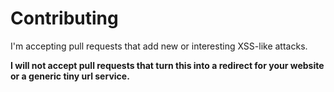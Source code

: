 # Contributing

I'm accepting  pull requests that add new or interesting XSS-like attacks.

**I will not accept pull requests that turn this into a redirect
for your website or a generic tiny url service.**
